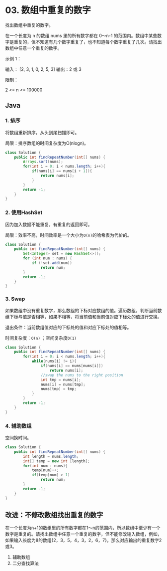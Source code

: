 # 03. 数组中重复的数字
找出数组中重复的数字。


在一个长度为 n 的数组 nums 里的所有数字都在 0～n-1 的范围内。数组中某些数字是重复的，但不知道有几个数字重复了，也不知道每个数字重复了几次。请找出数组中任意一个重复的数字。

示例 1：

输入：
[2, 3, 1, 0, 2, 5, 3]
输出：2 或 3 


限制：

2 <= n <= 100000



## Java

### 1. 排序

将数组重新排序，从头到尾扫描即可。

局限：排序数组的时间复杂度为O(nlogn)。

```java
class Solution {
    public int findRepeatNumber(int[] nums) {
        Arrays.sort(nums);
        for(int i = 0; i < nums.length; i++){
            if(nums[i] == nums[i + 1]){
                return nums[i];
            }
        }
        return -1;
    }
}
```

### 2.  使用HashSet

因为加入数据不能重复，有重复的返回即可。

局限：效率不高，时间效率是一个大小为`O(n)`的哈希表为代价的。

```java
class Solution {
    public int findRepeatNumber(int[] nums) {
        Set<Integer> set = new HashSet<>();
        for (int num : nums) {
            if (!set.add(num))
                return num;
        }
        return -1;
    }
}
```

### 3.  Swap

如果数组中没有重复数字，那么数组的下标对应数组的值。遍历数组，判断当前数组下标与值是否相等，如果不相等，将当前值和当前值对应下标处的值进行交换。

退出条件：当前数组值对应的下标处的值和对应下标处的值相等。

时间复杂度：`O(n)` ；空间复杂度`O(1)`

```java
class Solution {
    public int findRepeatNumber(int[] nums) {
        for(int i = 0; i < nums.length; i++){
            while(nums[i] != i){
                if(nums[i] == nums[nums[i]])
                    return nums[i];
                //swap the nums to the right position
                int tmp = nums[i];
                nums[i] = nums[tmp];
                nums[tmp] = tmp;
            } 
        }
        return -1;
    }
}
```

### 4. 辅助数组

空间换时间。

```java
class Solution {
    public int findRepeatNumber(int[] nums) {
        int length = nums.length;
        int[] temp = new int [length];
        for(int num : nums){
            temp[num]++;
            if(temp[num] > 1)
                return num;
        }
        return -1;
    }
}
```





## 改进：不修改数组找出重复的数字

在一个长度为n+1的数组里的所有数字都在1～n的范围内，所以数组中至少有一个数字是重复的。请找出数组中任意一个重复的数字，但不能修改输入数组，例如，如果输入长度为8的数组{2，3，5，4，3，2，6，7}，那么对应输出的重复数字2或3。

1. 辅助数组
2. 二分查找算法